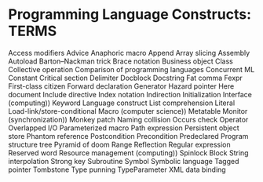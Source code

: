 # Programming Language Constructs: TERMS

Access modifiers
Advice
Anaphoric macro
Append
Array slicing
Assembly
Autoload
Barton–Nackman trick
Brace notation
Business object
Class
Collective operation
Comparison of programming languages
Concurrent ML
Constant
Critical section
Delimiter
Docblock
Docstring
Fat comma
Fexpr
First-class citizen
Forward declaration
Generator
Hazard pointer
Here document
Include directive
Index notation
Indirection
Initialization
Interface (computing))
Keyword
Language construct
List comprehension
Literal
Load-link/store-conditional
Macro (computer science))
Metatable
Monitor (synchronization))
Monkey patch
Naming collision
Occurs check
Operator
Overlapped I/O
Parameterized macro
Path expression
Persistent object store
Phantom reference
Postcondition
Precondition
Predeclared
Program structure tree
Pyramid of doom
Range
Reflection
Regular expression
Reserved word
Resource management (computing))
Spinlock
Block
String interpolation
Strong key
Subroutine
Symbol
Symbolic language
Tagged pointer
Tombstone
Type punning
TypeParameter
XML data binding
